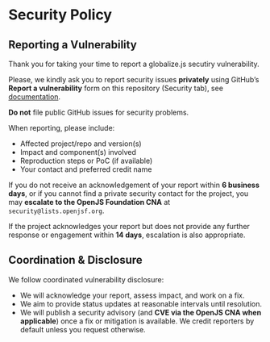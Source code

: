 # Security Policy

## Reporting a Vulnerability

Thank you for taking your time to report a globalize.js secutiry vulnerability.

Please, we kindly ask you to report security issues **privately** using GitHub’s **Report a vulnerability** form on this repository (Security tab), see [documentation](https://docs.github.com/en/code-security/security-advisories/guidance-on-reporting-and-writing/privately-reporting-a-security-vulnerability).

**Do not** file public GitHub issues for security problems.

When reporting, please include:
- Affected project/repo and version(s)
- Impact and component(s) involved
- Reproduction steps or PoC (if available)
- Your contact and preferred credit name

If you do not receive an acknowledgement of your report within **6 business days**, or if you cannot find a private security contact for the project, you may **escalate to the OpenJS Foundation CNA** at `security@lists.openjsf.org`.

If the project acknowledges your report but does not provide any further response or engagement within **14 days**, escalation is also appropriate.

## Coordination & Disclosure

We follow coordinated vulnerability disclosure:
- We will acknowledge your report, assess impact, and work on a fix.
- We aim to provide status updates at reasonable intervals until resolution.
- We will publish a security advisory (and **CVE via the OpenJS CNA when applicable**) once a fix or mitigation is available. We credit reporters by default unless you request otherwise.
